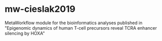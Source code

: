 # mw-cieslak2019
MetaWorkflow module for the bioinformatics analyses published in "Epigenomic dynamics of human T-cell precursors reveal TCRA enhancer silencing by HOXA"
